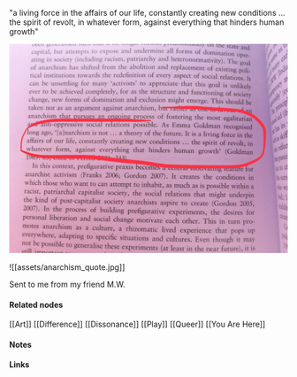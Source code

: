 ---
---

"a living force in the affairs of our life, constantly creating new conditions ... the spirit of revolt, in whatever form, against everything that hinders human growth"
      
<img src="/assets/anarchism_quote.jpg"/>

![[assets/anarchism_quote.jpg]]



Sent to me from my friend M.W.

#### Related nodes

[[Art]]
[[Difference]]
[[Dissonance]]
[[Play]]
[[Queer]]
[[You Are Here]]



#### Notes

 



#### Links